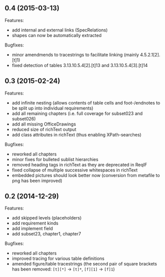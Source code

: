 ## 0.4 (2015-03-13)

Features:

- add internal and external links (SpecRelations)
- shapes can now be automatically extracted

Bugfixes:

- minor amendmends to tracestrings to facilitate linking (mainly 4.5.2.1[2].[t]1)
- fixed detection of tables 3.13.10.5.4[2].[t]13 and 3.13.10.5.4[3].[t]14


## 0.3 (2015-02-24)

Features:

- add infinite nesting (allows contents of table cells and foot-/endnotes to be split up into individual requirements)
- add all remaining chapters (i.e. full coverage for subset023 and subset026)
- add all missing OfficeDrawings
- reduced size of richText output
- add class attributes in richText (thus enabling XPath-searches)

Bugfixes:

- reworked all chapters
- minor fixes for bulleted sublist hierarchies
- removed heading tags in richText as they are deprecated in ReqIF
- fixed collapse of multiple successive whitespaces in richText
- embedded pictures should look better now (conversion from metafile to png has been improved)


## 0.2 (2014-12-29)

Features:

- add skipped levels (placeholders)
- add requirement kinds
- add implement field
- add subset23, chapter1, chapter7

Bugfixes:

- reworked all chapters
- improved tracing for various table definitions
- amended figure/table tracestrings (the second pair of square brackets has been removed: `[t][*]` -> `[t]*`, `[f][1]` -> `[f]1`)

